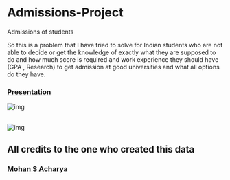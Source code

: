 # Admissions-Project
Admissions of students 

So this is a problem that I have tried to solve for Indian students who are not able to decide or get the knowledge of exactly what they are supposed to do and how much score is required and work experience they should have (GPA , Research)  to get admission at good  universities and what all options do they have. 

### [Presentation](https://docs.google.com/presentation/d/1HLpjtlzaSSuDPVGfg7yDn_cxpgK72bpIF3Yt4QXlEDA/edit?usp=sharing) 

![img](https://user-images.githubusercontent.com/11507384/54236654-52d42800-44d1-11e9-859e-6c5d297a46d2.gif)</br></br>

![img](https://media3.giphy.com/media/jQ8CUkNCN9bRD4N6NW/200.webp?cid=790b7611e58c63bcec8cb50c1807586fd32fc4954a1a40d9&rid=200.webp)

## **All credits to the one who created this data**
### [Mohan S Acharya](https://www.kaggle.com/mohansacharya) 
